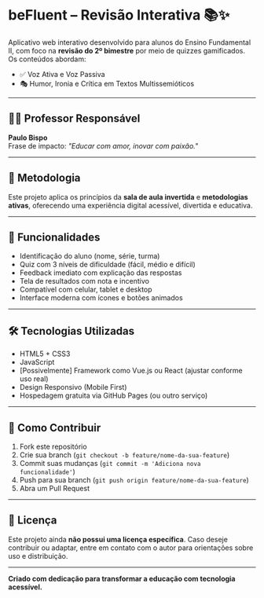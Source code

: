 # beFluent – Revisão Interativa 📚✨

Aplicativo web interativo desenvolvido para alunos do Ensino Fundamental II, com foco na **revisão do 2º bimestre** por meio de quizzes gamificados. Os conteúdos abordam:

- ✅ Voz Ativa e Voz Passiva  
- 🎭 Humor, Ironia e Crítica em Textos Multissemióticos

---

## 👨‍🏫 Professor Responsável
**Paulo Bispo**  
Frase de impacto: _"Educar com amor, inovar com paixão."_

---

## 🧠 Metodologia
Este projeto aplica os princípios da **sala de aula invertida** e **metodologias ativas**, oferecendo uma experiência digital acessível, divertida e educativa.

---

## 🚀 Funcionalidades

- Identificação do aluno (nome, série, turma)
- Quiz com 3 níveis de dificuldade (fácil, médio e difícil)
- Feedback imediato com explicação das respostas
- Tela de resultados com nota e incentivo
- Compatível com celular, tablet e desktop
- Interface moderna com ícones e botões animados

---

## 🛠️ Tecnologias Utilizadas

- HTML5 + CSS3  
- JavaScript  
- [Possivelmente] Framework como Vue.js ou React (ajustar conforme uso real)  
- Design Responsivo (Mobile First)  
- Hospedagem gratuita via GitHub Pages (ou outro serviço)

---

## 📩 Como Contribuir

1. Fork este repositório
2. Crie sua branch (`git checkout -b feature/nome-da-sua-feature`)
3. Commit suas mudanças (`git commit -m 'Adiciona nova funcionalidade'`)
4. Push para sua branch (`git push origin feature/nome-da-sua-feature`)
5. Abra um Pull Request

---

## 📝 Licença

Este projeto ainda **não possui uma licença específica**. Caso deseje contribuir ou adaptar, entre em contato com o autor para orientações sobre uso e distribuição.

---

**Criado com dedicação para transformar a educação com tecnologia acessível.**
